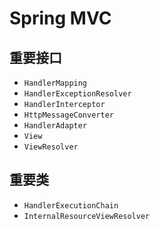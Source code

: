 # Spring MVC

## 重要接口

- `HandlerMapping`
- `HandlerExceptionResolver`
- `HandlerInterceptor`
- `HttpMessageConverter`
- `HandlerAdapter`
- `View`
- `ViewResolver`

## 重要类

- `HandlerExecutionChain`
- `InternalResourceViewResolver`
